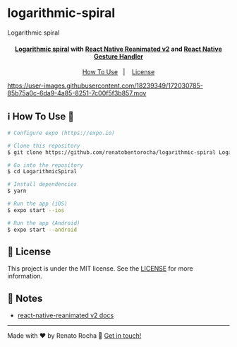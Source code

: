 # logarithmic-spiral
Logarithmic spiral

<h4 align="center">
  <a href="https://en.wikipedia.org/wiki/Logarithmic_spiral">Logarithmic spiral</a> with <a href="https://github.com/software-mansion/react-native-reanimated">React Native Reanimated v2</a> and <a href="https://docs.swmansion.com/react-native-gesture-handler/docs/getting-started.html">React Native Gesture Handler</a>
</h4>

<p align="center">
  <a href="#information_source-how-to-use">How To Use</a>&nbsp;&nbsp;&nbsp;|&nbsp;&nbsp;&nbsp;
  <a href="#memo-license">License</a>
</p>


  https://user-images.githubusercontent.com/18239349/172030785-85b75a0c-6da9-4a85-8251-7c00f5f3b857.mov


## :information_source: How To Use 🚀

```bash
# Configure expo (https://expo.io)

# Clone this repository
$ git clone https://github.com/renatobentorocha/logarithmic-spiral LogarithmicSpiral

# Go into the repository
$ cd LogarithmicSpiral

# Install dependencies
$ yarn

# Run the app (iOS)
$ expo start --ios

# Run the app (Android)
$ expo start --android
```

## :memo: License
This project is under the MIT license. See the [LICENSE](LICENSE) for more information.

## 📝 Notes

- [react-native-reanimated v2 docs](https://docs.swmansion.com/react-native-reanimated/)

---

Made with ♥ by Renato Rocha :wave: [Get in touch!](https://www.linkedin.com/in/renato-rocha-62146a74/)
